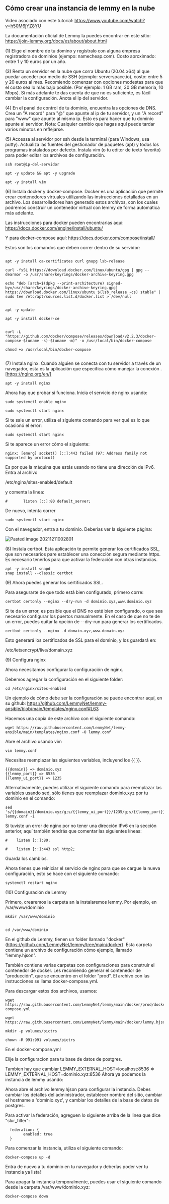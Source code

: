 ## Cómo crear una instancia de lemmy en la nube

Video asociado con este tutorial: https://www.youtube.com/watch?v=h50M6jYZ8YU

La documentación oficial de Lemmy la puedes encontrar en este sitio:
https://join-lemmy.org/docs/es/about/about.html


(1) Elige el nombre de tu domino y regístralo con alguna empresa registradora de dominios (ejempo: namecheap.com). Costo aproximado: entre 1 y 10 euros por un año.

(3) Renta un servidor en la nube que corra Ubuntu (20.04 x64) al que puedar acceder por medio de SSH (ejemplo: serverspace.io), costo: entre 5 y 20 euros al mes. Recomiendo comenzar con opciones modestas para que el costo sea lo más bajo posible. (Por ejemplo: 1 GB ram, 30 GB memoria, 10 Mbps). Si más adelante te das cuenta de que no es suficiente, es fácil cambiar la configuración. 
Anota el ip del servidor. 

(4) En el panel de control de tu dominio, encuentra las opciones de DNS. Crea un "A record" para "@" que apunte al ip de tu servidor, y un "A record" para "www" que apunte al mismo ip. Esto es para hacer que tu dominio apunte al servidor. Nota: Cualquier cambio que hagas aquí puede tardar varios minutos en reflejarse. 

(5) Accessa al servidor por ssh desde la terminal (para Windows, usa putty). Actualiza las fuentes del gestionador de paquetes (apt) y todos los programas instalados por defecto.  Instala vim (o tu editor de texto favorito) para poder editar los archivos de configuración.

```
ssh root@ip-del-servidor

apt -y update && apt -y upgrade

apt -y install vim
```


(6) Instala docker y docker-compose. Docker es una aplicación que permite crear contenedores virtuales utilizando las instrucciones detalladas en un archivo. Los desarrolladores han generado estos archivos, con los cuales podremos construir un contenedor virtual con lemmy de forma automática más adelante.

Las instrucciones para docker pueden encontrarlas aquí:
https://docs.docker.com/engine/install/ubuntu/

Y para docker-compose aquí:
https://docs.docker.com/compose/install/

Estos son los comandos que deben correr dentro de su servidor:

```

apt -y install ca-certificates curl gnupg lsb-release
 
curl -fsSL https://download.docker.com/linux/ubuntu/gpg | gpg --dearmor -o /usr/share/keyrings/docker-archive-keyring.gpg 
 
echo "deb [arch=$(dpkg --print-architecture) signed-by=/usr/share/keyrings/docker-archive-keyring.gpg] https://download.docker.com/linux/ubuntu $(lsb_release -cs) stable" | sudo tee /etc/apt/sources.list.d/docker.list > /dev/null 
 
 
apt -y update
 
apt -y install docker-ce


curl -L "https://github.com/docker/compose/releases/download/v2.2.3/docker-compose-$(uname -s)-$(uname -m)" -o /usr/local/bin/docker-compose

chmod +x /usr/local/bin/docker-compose


```

(7) Instala nginx. Cuando alguien se conecta con tu servidor a través de un navegador, esta es la aplicación que especifica cómo manejar la conexión . [https://nginx.org/en/]

```
apt -y install nginx
```

Ahora hay que probar si funciona. Inicia el servicio de nginx usando:

```
sudo systemctl enable nginx

sudo systemctl start nginx
```
Si te sale un error, utiliza el siguiente comando para ver qué es lo que ocasionó el error:

```
sudo systemctl start nginx
```

Si te aparece un error cómo el siguiente:
```
nginx: [emerg] socket() [::]:443 failed (97: Address family not supported by protocol)
```

Es por que la máquina que estás usando no tiene una dirección de IPv6.
Entra al archivo 

/etc/nginx/sites-enabled/default

y comenta la linea:
```
#       listen [::]:80 default_server;

```

De nuevo, intenta correr
```
sudo systemctl start nginx
```


Con el navegador, entra a tu dominio. Deberías ver la siguiente página:

![Pasted image 20211211002801](https://user-images.githubusercontent.com/81911574/145698065-7d0bee26-ff54-4d39-8755-dea60d78f867.png)


(8) Instala certbot. Esta aplicación te permite generar los certificados SSL, que son necesarios pare establecer una conección segura mediante https. Es necesario tenerlos para que activar la federación con otras instancias. 

```
apt -y install snapd
snap install --classic certbot 
```

(9) Ahora puedes generar los certificados SSL.

Para asegurarte de que todo está bien configurado, primero corre:

```
certbot certonly --nginx --dry-run -d dominio.xyz,www.dominio.xyz  

```

Si te da un error, es posible que el DNS no esté bien configurado, o que sea necesario configurar los puertos manualmente. En el caso de que no te de un error, puedes quitar la opción de --dry-run para generar los certificados. 

```
certbot certonly --nginx -d domain.xyz,www.domain.xyz  
```

Esto generará los certificados de SSL para el dominio, y los guardará en:

/etc/letsencrypt/live/domain.xyz


(9) Configura nginx

Ahora necesitamos configurar la configuración de nginx. 

Debemos agregar la configuración en el siguiente folder:

```
cd /etc/nginx/sites-enabled
```

Un ejemplo de cómo debe ser la configuración se puede encontrar aquí, en su github: 
https://github.com/LemmyNet/lemmy-ansible/blob/main/templates/nginx.conf#L63
 
Hacemos una copia de este archivo con el siguiente comando:

```
wget https://raw.githubusercontent.com/LemmyNet/lemmy-ansible/main/templates/nginx.conf -O lemmy.conf
```

Abre el archivo usando vim

```
vim lemmy.conf
```

Necesitas reemplazar las siguientes variables, incluyend los {{  }}.

```
{{domain}} => dominio.xyz
{{lemmy_port}} => 8536
{{lemmy_ui_port}} => 1235
```

Alternativamente, puedes utilizar el siguiente comando para reemplazar las variables usando sed, sólo tienes que reemplazar dominio.xyz por tu dominio en el comando:
```
sed 's/{{domain}}/dominio.xyz/g;s/{{lemmy_ui_port}}/1235/g;s/{{lemmy_port}}/8536/g' lemmy.conf -i
```

Si tuviste un error de nginx por no tener una dirección IPv6 en la sección anterior, aquí también tendrás que comentar las siguientes líneas:
```
#    listen [::]:80;

#    listen [::]:443 ssl http2;
```

Guarda los cambios.

Ahora tienes que reiniciar el servicio de nginx para que se cargue la nueva configuración, esto se hace con el siguiente comando:

```
systemctl restart nginx
```

(10) Configuración de Lemmy

Primero, crearemos la carpeta an la instalaremos lemmy. Por ejemplo, en /var/www/dominio

```
mkdir /var/www/dominio


cd /var/www/dominio

```


En el github de Lemmy, tienen un folder llamado "docker" (https://github.com/LemmyNet/lemmy/tree/main/docker). Esta carpeta contiene un archivo de configuración cómo ejemplo, llamado "lemmy.hjson".

También contiene varias carpetas con configuraciones para construir el contenedor de docker. Les recomiendo generar el contenedor de "producción", que se encuentro en el folder "prod".  El archivo con las instrucciones se llama docker-compose.yml. 

Para descargar estos dos archivos, usamos:

```
wget https://raw.githubusercontent.com/LemmyNet/lemmy/main/docker/prod/docker-compose.yml

wget https://raw.githubusercontent.com/LemmyNet/lemmy/main/docker/lemmy.hjson

```

```
mkdir -p volumes/pictrs

chown -R 991:991 volumes/pictrs

```



En el docker-compose.yml

Elije la configuracion para tu base de datos de postgres.

Tambien hay que cambiar 
LEMMY_EXTERNAL_HOST=localhost:8536 => LEMMY_EXTERNAL_HOST=dominio.xyz:8536
Ahora ya podemos la instancia de lemmy usando:

Ahora abre el archivo lemmy.hjson para configurar la instancia. Debes cambiar los detalles del administrador, establecer nombre del sitio, cambiar el hostname a 'dominio.xyz', y cambiar los detalles de la base de datos de postgres.

Para activar la federación, agreguen lo siguiente arriba de la linea que dice "slur_filter":
```
  federation: {
        enabled: true
  }
```

Para comenzar la instancia, utiliza el siguiente comando:


```
docker-compose up -d
```

Entra de nuevo a tu dominio en tu navegador y deberías poder ver tu instancia ya lista! 

Para apagar la instancia temporalmente, puedes usar el siguiente comando desde la carpeta /var/www/dominio.xyz:

```
docker-compose down
```
